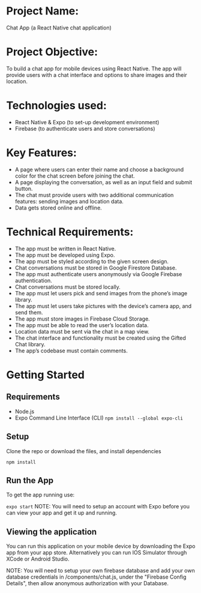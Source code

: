 # Project Name:
Chat App (a React Native chat application)

# Project Objective:
To build a chat app for mobile devices using React Native. The app will provide users with a chat interface and options to share images and their
location.

# Technologies used:
* React Native & Expo (to set-up development environment)
* Firebase (to authenticate users and store conversations)

# Key Features:
* A page where users can enter their name and choose a background color for the chat screen before joining the chat.
* A page displaying the conversation, as well as an input field and submit button.
* The chat must provide users with two additional communication features: sending images and location data.
* Data gets stored online and offline.

# Technical Requirements:
* The app must be written in React Native.
* The app must be developed using Expo.
* The app must be styled according to the given screen design.
* Chat conversations must be stored in Google Firestore Database.
* The app must authenticate users anonymously via Google Firebase authentication.
* Chat conversations must be stored locally.
* The app must let users pick and send images from the phone’s image library.
* The app must let users take pictures with the device’s camera app, and send them.
* The app must store images in Firebase Cloud Storage.
* The app must be able to read the user’s location data.
* Location data must be sent via the chat in a map view.
* The chat interface and functionality must be created using the Gifted Chat library.
* The app’s codebase must contain comments.

# Getting Started
## Requirements
* Node.js
* Expo Command Line Interface (CLI)
`npm install --global expo-cli`
## Setup
Clone the repo or download the files, and install dependencies

`npm install`
## Run the App
To get the app running use:

`expo start`
NOTE: You will need to setup an account with Expo before you can view your app and get it up and running.

## Viewing the application
You can run this application on your mobile device by downloading the Expo app from your app store.
Alternatively you can run IOS Simulator through XCode or Android Studio.

NOTE: You will need to setup your own firebase database and add your own database credentials in /components/chat.js, under the "Firebase Config Details", then allow anonymous authorization with your Database.
